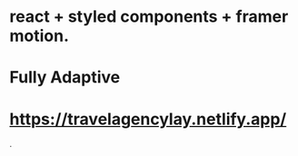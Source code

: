 # react + styled components + framer motion.
# Fully Adaptive 

# https://travelagencylay.netlify.app/
.
